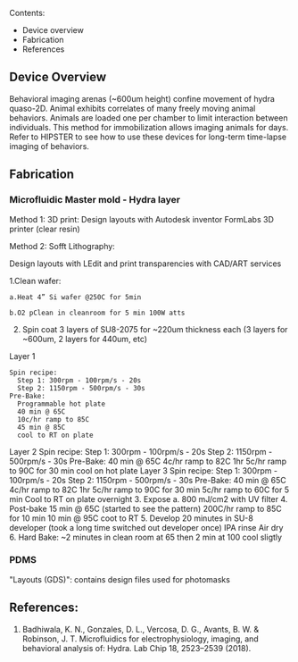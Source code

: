 
Contents:
- Device overview
- Fabrication
- References


## Device Overview
Behavioral imaging arenas (~600um height) confine movement of hydra quaso-2D. Animal exhibits correlates of many freely moving animal behaviors. Animals are loaded one per chamber to limit interaction between individuals. This method for immobilization allows imaging animals for days. Refer to HIPSTER to see how to use these devices for long-term time-lapse imaging of behaviors. 

## Fabrication
### Microfluidic Master mold - Hydra layer


Method 1: 3D print:
  Design layouts with Autodesk inventor
  FormLabs 3D printer (clear resin)

Method 2: Sofft Lithography:

  Design layouts with LEdit and print transparencies with CAD/ART services
  
  1.Clean wafer:
  
    a.Heat 4” Si wafer @250C for 5min
    
    b.O2 pClean in cleanroom for 5 min 100W atts
    
  2. Spin coat 3 layers of SU8-2075 for ~220um thickness each (3 layers for ~600um, 2 layers for 440um, etc)
  
  Layer 1
  
    Spin recipe:
      Step 1: 300rpm - 100rpm/s - 20s
      Step 2: 1150rpm - 500rpm/s - 30s
    Pre-Bake:
      Programmable hot plate
      40 min @ 65C 
      10c/hr ramp to 85C 
      45 min @ 85C 
      cool to RT on plate
  Layer 2
    Spin recipe:
    Step 1: 300rpm - 100rpm/s - 20s
    Step 2: 1150rpm - 500rpm/s - 30s
  Pre-Bake:
    40 min @ 65C
    4c/hr ramp to 82C 1hr
    5c/hr ramp to  90C for 30 min
    cool on hot plate
  Layer 3
    Spin recipe:
    Step 1: 300rpm - 100rpm/s - 20s
    Step 2: 1150rpm - 500rpm/s - 30s
    Pre-Bake:
    40 min @ 65C
    4c/hr ramp to 82C 1hr
    5c/hr ramp to  90C for 30 min
    5c/hr ramp to 60C for 5 min
    Cool to RT on plate overnight
  3.	Expose 
    a.	800 mJ/cm2 with UV filter
  4.	Post-bake
    15 min @ 65C (started to see the pattern)
        200C/hr ramp to 85C for 10 min
        10 min @ 95C
        coot to RT
  5.	Develop 
    20 minutes in SU-8 developer (took a long time switched out developer once)
        IPA rinse
        Air dry
  6.	Hard Bake:
    ~2 minutes in clean room at 65 then 2 min at 100  cool sligtly

### PDMS


"Layouts (GDS)": contains design files used for photomasks




## References:
1. Badhiwala, K. N., Gonzales, D. L., Vercosa, D. G., Avants, B. W. & Robinson, J. T. Microfluidics for electrophysiology, imaging, and behavioral analysis of: Hydra. Lab Chip 18, 2523–2539 (2018).
